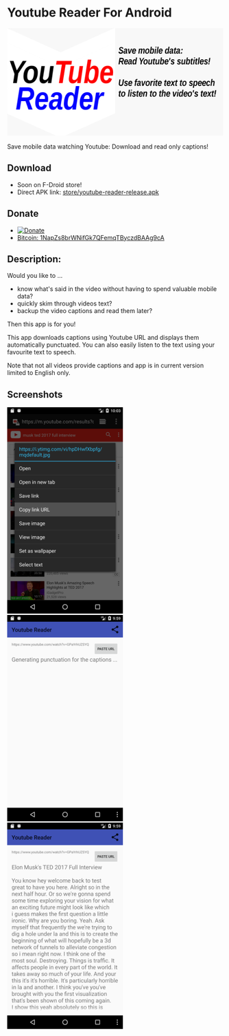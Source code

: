 # Youtube Reader For Android
<img src="store/featured.png" width="512" height="250">

Save mobile data watching Youtube: Download and read only captions!

## Download

- Soon on F-Droid store!
- Direct APK link: [store/youtube-reader-release.apk](store/youtube-reader-release.apk)

## Donate

* [![Donate](https://img.shields.io/badge/Donate-PayPal-pink.svg)](https://www.paypal.me/vackosar)
* [Bitcoin: 1NapZs8brWNifGk7QFemqTByczdBAAg9cA](bitcoin://1NapZs8brWNifGk7QFemqTByczdBAAg9cA)

## Description:

Would you like to ...
- know what's said in the video without having to spend valuable mobile data?
- quickly skim through videos text?
- backup the video captions and read them later?

Then this app is for you!

This app downloads captions using Youtube URL and displays them automatically punctuated.
You can also easily listen to the text using your favourite text to speech.

Note that not all videos provide captions and app is in current version limited to English only.

## Screenshots

<img src="store/screenshots/Screenshot_1495958585.png" alt="1" width="270" height="480"><img src="store/screenshots/Screenshot_1495958362.png" alt="1" width="270" height="480"><img src="store/screenshots/Screenshot_1495958371.png" alt="1" width="270" height="480">

